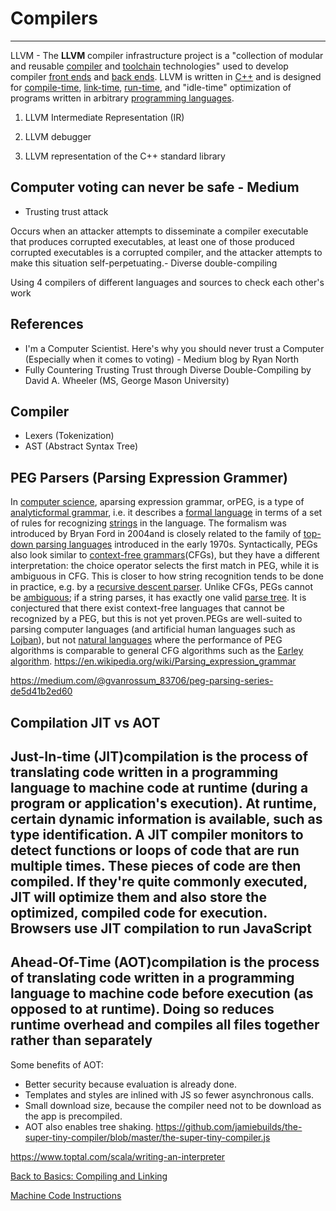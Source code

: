 # Compilers

---

LLVM - The **LLVM** compiler infrastructure project is a "collection of modular and reusable [compiler](https://en.wikipedia.org/wiki/Compiler) and [toolchain](https://en.wikipedia.org/wiki/Toolchain) technologies" used to develop compiler [front ends](https://en.wikipedia.org/wiki/Compiler#Front_end) and [back ends](https://en.wikipedia.org/wiki/Compiler#Back_end).
LLVM is written in [C++](https://en.wikipedia.org/wiki/C%2B%2B) and is designed for [compile-time](https://en.wikipedia.org/wiki/Compile-time), [link-time](https://en.wikipedia.org/wiki/Link-time), [run-time](https://en.wikipedia.org/wiki/Run_time_(program_lifecycle_phase)), and "idle-time" optimization of programs written in arbitrary [programming languages](https://en.wikipedia.org/wiki/Programming_language).

1. LLVM Intermediate Representation (IR)

2. LLVM debugger

3. LLVM representation of the C++ standard library

## Computer voting can never be safe - Medium

- Trusting trust attack

Occurs when an attacker attempts to disseminate a compiler executable that produces corrupted executables, at least one of those produced corrupted executables is a corrupted compiler, and the attacker attempts to make this situation self-perpetuating.-  Diverse double-compiling

Using 4 compilers of different languages and sources to check each other's work

## References

- I'm a Computer Scientist. Here's why you should never trust a Computer (Especially when it comes to voting) - Medium blog by Ryan North
- Fully Countering Trusting Trust through Diverse Double-Compiling by David A. Wheeler (MS, George Mason University)

## Compiler

- Lexers (Tokenization)
- AST (Abstract Syntax Tree)

## PEG Parsers (Parsing Expression Grammer)

In [computer science](https://en.wikipedia.org/wiki/Computer_science), aparsing expression grammar, orPEG, is a type of [analytic](https://en.wikipedia.org/wiki/Formal_grammar#Analytic_grammars)[formal grammar](https://en.wikipedia.org/wiki/Formal_grammar), i.e. it describes a [formal language](https://en.wikipedia.org/wiki/Formal_language) in terms of a set of rules for recognizing [strings](https://en.wikipedia.org/wiki/String_(computer_science)) in the language. The formalism was introduced by Bryan Ford in 2004and is closely related to the family of [top-down parsing languages](https://en.wikipedia.org/wiki/Top-down_parsing_language) introduced in the early 1970s. Syntactically, PEGs also look similar to [context-free grammars](https://en.wikipedia.org/wiki/Context-free_grammar)(CFGs), but they have a different interpretation: the choice operator selects the first match in PEG, while it is ambiguous in CFG. This is closer to how string recognition tends to be done in practice, e.g. by a [recursive descent parser](https://en.wikipedia.org/wiki/Recursive_descent_parser).
Unlike CFGs, PEGs cannot be [ambiguous](https://en.wikipedia.org/wiki/Ambiguous_grammar); if a string parses, it has exactly one valid [parse tree](https://en.wikipedia.org/wiki/Parse_tree). It is conjectured that there exist context-free languages that cannot be recognized by a PEG, but this is not yet proven.PEGs are well-suited to parsing computer languages (and artificial human languages such as [Lojban](https://en.wikipedia.org/wiki/Lojban)), but not [natural languages](https://en.wikipedia.org/wiki/Natural_language) where the performance of PEG algorithms is comparable to general CFG algorithms such as the [Earley algorithm](https://en.wikipedia.org/wiki/Earley_algorithm).
<https://en.wikipedia.org/wiki/Parsing_expression_grammar>

<https://medium.com/@gvanrossum_83706/peg-parsing-series-de5d41b2ed60>

## Compilation JIT vs AOT

## Just-In-time (JIT)compilation is the process of translating code written in a programming language to machine code at runtime (during a program or application's execution). At runtime, certain dynamic information is available, such as type identification. A JIT compiler monitors to detect functions or loops of code that are run multiple times. These pieces of code are then compiled. If they're quite commonly executed, JIT will optimize them and also store the optimized, compiled code for execution. Browsers use JIT compilation to run JavaScript

## Ahead-Of-Time (AOT)compilation is the process of translating code written in a programming language to machine code before execution (as opposed to at runtime). Doing so reduces runtime overhead and compiles all files together rather than separately

Some benefits of AOT:

- Better security because evaluation is already done.
- Templates and styles are inlined with JS so fewer asynchronous calls.
- Small download size, because the compiler need not to be download as the app is precompiled.
- AOT also enables tree shaking.
<https://github.com/jamiebuilds/the-super-tiny-compiler/blob/master/the-super-tiny-compiler.js>

<https://www.toptal.com/scala/writing-an-interpreter>

[Back to Basics: Compiling and Linking](https://youtu.be/tjDfP8tQDyY)

[Machine Code Instructions](https://youtu.be/Mv2XQgpbTNE)
